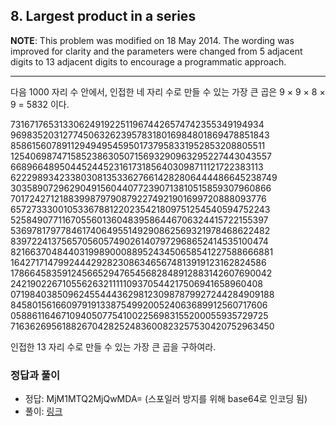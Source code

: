 ## 8. Largest product in a series

**NOTE**: This problem was modified on 18 May 2014. The wording was improved for clarity and the parameters were changed from 5 adjacent digits to 13 adjacent digits to encourage a programmatic approach.

---

다음 1000 자리 수 안에서, 인접한 네 자리 수로 만들 수 있는 가장 큰 곱은 9 &times; 9 &times; 8 &times; 9 = 5832 이다.

73167176531330624919225119674426574742355349194934<br>
96983520312774506326239578318016984801869478851843<br>
85861560789112949495459501737958331952853208805511<br>
12540698747158523863050715693290963295227443043557<br>
66896648950445244523161731856403098711121722383113<br>
62229893423380308135336276614282806444486645238749<br>
30358907296290491560440772390713810515859307960866<br>
70172427121883998797908792274921901699720888093776<br>
65727333001053367881220235421809751254540594752243<br>
52584907711670556013604839586446706324415722155397<br>
53697817977846174064955149290862569321978468622482<br>
83972241375657056057490261407972968652414535100474<br>
82166370484403199890008895243450658541227588666881<br>
16427171479924442928230863465674813919123162824586<br>
17866458359124566529476545682848912883142607690042<br>
24219022671055626321111109370544217506941658960408<br>
07198403850962455444362981230987879927244284909188<br>
84580156166097919133875499200524063689912560717606<br>
05886116467109405077541002256983155200055935729725<br>
71636269561882670428252483600823257530420752963450

인접한 13 자리 수로 만들 수 있는 가장 큰 곱을 구하여라.

### 정답과 풀이

* 정답: MjM1MTQ2MjQwMDA= (스포일러 방지를 위해 base64로 인코딩 됨)
* 풀이: [링크](./explanation.md)
